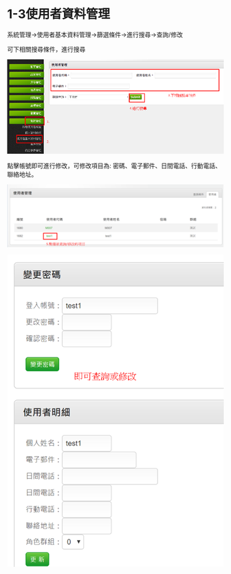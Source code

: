 # 1-3使用者資料管理

系統管理→使用者基本資料管理→篩選條件→進行搜尋→查詢/修改

可下相關搜尋條件，進行搜尋

![](../.gitbook/assets/5.png)

點擊帳號即可進行修改，可修改項目為: 密碼、電子郵件、日間電話、行動電話、聯絡地址。

![](../.gitbook/assets/6.png)

![](../.gitbook/assets/7.png)

